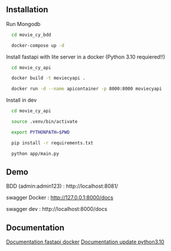 ## Installation

Run Mongodb

```bash
  cd movie_cy_bdd

  docker-compose up -d
```

Install fastapi with lite server in a docker (Python 3.10 requiered!!) 

```bash
  cd movie_cy_api

  docker build -t moviecyapi .

  docker run -d --name apicontainer -p 8000:8000 moviecyapi
```

Install in dev

```bash
  cd movie_cy_api

  source .venv/bin/activate

  export PYTHONPATH=$PWD

  pip install -r requirements.txt

  python app/main.py
```
    
## Demo

BDD (admin:admin123) : http://localhost:8081/ 

swagger Docker : http://127.0.0.1:8000/docs

swagger dev : http://localhost:8000/docs

## Documentation

[Documentation fastapi docker](https://fastapi.tiangolo.com/deployment/docker/)
[Documentation update python3.10](https://www.linuxcapable.com/fr/how-to-install-python-3-10-on-linux-mint-20/)
